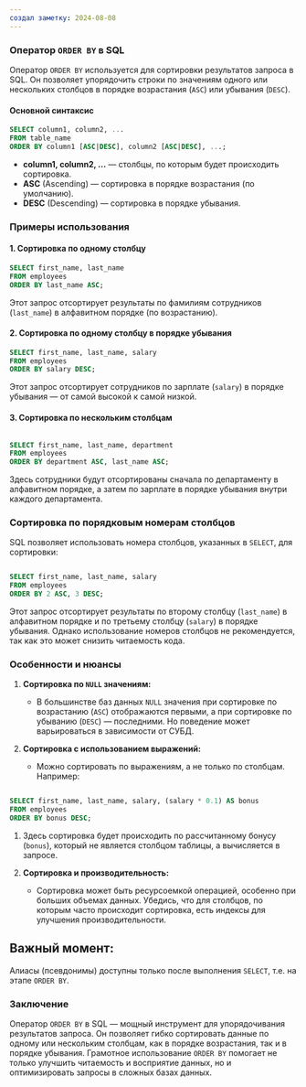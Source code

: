 ```yaml
---
создал заметку: 2024-08-08
---
```

### Оператор `ORDER BY` в SQL

Оператор `ORDER BY` используется для сортировки результатов запроса в SQL. Он позволяет упорядочить строки по значениям одного или нескольких столбцов в порядке возрастания (`ASC`) или убывания (`DESC`).

#### Основной синтаксис

```SQL 
SELECT column1, column2, ...
FROM table_name
ORDER BY column1 [ASC|DESC], column2 [ASC|DESC], ...;

```

- **column1, column2, ...** — столбцы, по которым будет происходить сортировка.
- **ASC** (Ascending) — сортировка в порядке возрастания (по умолчанию).
- **DESC** (Descending) — сортировка в порядке убывания.

### Примеры использования

#### 1. Сортировка по одному столбцу

```SQL
SELECT first_name, last_name
FROM employees
ORDER BY last_name ASC;
```

Этот запрос отсортирует результаты по фамилиям сотрудников (`last_name`) в алфавитном порядке (по возрастанию).

#### 2. Сортировка по одному столбцу в порядке убывания

```SQL
SELECT first_name, last_name, salary
FROM employees
ORDER BY salary DESC;
```


Этот запрос отсортирует сотрудников по зарплате (`salary`) в порядке убывания — от самой высокой к самой низкой.

#### 3. Сортировка по нескольким столбцам

```SQL

SELECT first_name, last_name, department
FROM employees
ORDER BY department ASC, last_name ASC;

```

Здесь сотрудники будут отсортированы сначала по департаменту в алфавитном порядке, а затем по зарплате в порядке убывания внутри каждого департамента.

### Сортировка по порядковым номерам столбцов

SQL позволяет использовать номера столбцов, указанных в `SELECT`, для сортировки:

```SQL 

SELECT first_name, last_name, salary
FROM employees
ORDER BY 2 ASC, 3 DESC;

```


Этот запрос отсортирует результаты по второму столбцу (`last_name`) в алфавитном порядке и по третьему столбцу (`salary`) в порядке убывания. Однако использование номеров столбцов не рекомендуется, так как это может снизить читаемость кода.

### Особенности и нюансы

1. **Сортировка по `NULL` значениям:**
    
    - В большинстве баз данных `NULL` значения при сортировке по возрастанию (`ASC`) отображаются первыми, а при сортировке по убыванию (`DESC`) — последними. Но поведение может варьироваться в зависимости от СУБД.
2. **Сортировка с использованием выражений:**
    
    - Можно сортировать по выражениям, а не только по столбцам. Например:
```SQL

SELECT first_name, last_name, salary, (salary * 0.1) AS bonus
FROM employees
ORDER BY bonus DESC;

```

1. Здесь сортировка будет происходить по рассчитанному бонусу (`bonus`), который не является столбцом таблицы, а вычисляется в запросе.
    
2. **Сортировка и производительность:**
    
    - Сортировка может быть ресурсоемкой операцией, особенно при больших объемах данных. Убедись, что для столбцов, по которым часто происходит сортировка, есть индексы для улучшения производительности.


## Важный момент: 
Алиасы (псевдонимы) доступны только после выполнения `SELECT`, т.е. на этапе `ORDER BY`.

### Заключение

Оператор `ORDER BY` в SQL — мощный инструмент для упорядочивания результатов запроса. Он позволяет гибко сортировать данные по одному или нескольким столбцам, как в порядке возрастания, так и в порядке убывания. Грамотное использование `ORDER BY` помогает не только улучшить читаемость и восприятие данных, но и оптимизировать запросы в сложных базах данных.